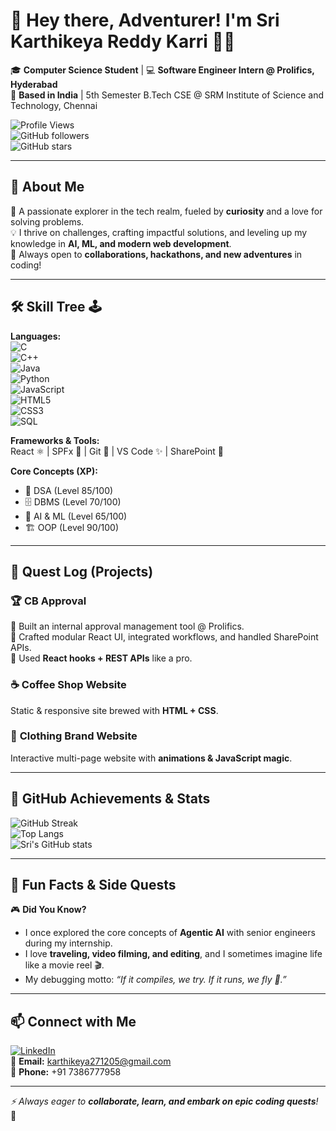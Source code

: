# 👋 Hey there, Adventurer! I'm **Sri Karthikeya Reddy Karri** 🧑‍💻

🎓 **Computer Science Student** | 💻 **Software Engineer Intern @ Prolifics, Hyderabad**  
📍 **Based in India** | 5th Semester B.Tech CSE @ SRM Institute of Science and Technology, Chennai  

![Profile Views](https://komarev.com/ghpvc/?username=SriKarthikeyaReddyKarri&color=blue&style=flat-square)  
![GitHub followers](https://img.shields.io/github/followers/SriKarthikeyaReddyKarri?style=social)  
![GitHub stars](https://img.shields.io/github/stars/SriKarthikeyaReddyKarri?style=social)

---

## 🚀 About Me

🌟 A passionate explorer in the tech realm, fueled by **curiosity** and a love for solving problems.  
💡 I thrive on challenges, crafting impactful solutions, and leveling up my knowledge in **AI, ML, and modern web development**.  
🤝 Always open to **collaborations, hackathons, and new adventures** in coding!  

---

## 🛠️ Skill Tree 🕹️

**Languages:**  
![C](https://img.shields.io/badge/C-00599C?style=flat&logo=c&logoColor=white)  
![C++](https://img.shields.io/badge/C++-00599C?style=flat&logo=cplusplus&logoColor=white)  
![Java](https://img.shields.io/badge/Java-007396?style=flat&logo=java&logoColor=white)  
![Python](https://img.shields.io/badge/Python-FFD43B?style=flat&logo=python&logoColor=blue)  
![JavaScript](https://img.shields.io/badge/JavaScript-323330?style=flat&logo=javascript)  
![HTML5](https://img.shields.io/badge/HTML5-E34F26?style=flat&logo=html5&logoColor=white)  
![CSS3](https://img.shields.io/badge/CSS3-1572B6?style=flat&logo=css3&logoColor=white)  
![SQL](https://img.shields.io/badge/SQL-4479A1?style=flat&logo=mysql&logoColor=white)  

**Frameworks & Tools:**  
React ⚛️ | SPFx 🏢 | Git 🌱 | VS Code ✨ | SharePoint 📂  

**Core Concepts (XP):**  
- 🎯 DSA (Level 85/100)  
- 🗄️ DBMS (Level 70/100)  
- 🤖 AI & ML (Level 65/100)  
- 🏗️ OOP (Level 90/100)  

---

## 🌟 Quest Log (Projects)

### 🏆 **CB Approval**
🔹 Built an internal approval management tool @ Prolifics.  
🔹 Crafted modular React UI, integrated workflows, and handled SharePoint APIs.  
🔹 Used **React hooks + REST APIs** like a pro.  

### ☕ **Coffee Shop Website**  
Static & responsive site brewed with **HTML + CSS**.  

### 👕 **Clothing Brand Website**  
Interactive multi-page website with **animations & JavaScript magic**.  

---

## 🏅 GitHub Achievements & Stats  

![GitHub Streak](https://github-readme-streak-stats.herokuapp.com/?user=SriKarthikeyaReddyKarri&theme=radical)  
![Top Langs](https://github-readme-stats.vercel.app/api/top-langs/?username=SriKarthikeyaReddyKarri&layout=compact&theme=tokyonight)  
![Sri's GitHub stats](https://github-readme-stats.vercel.app/api?username=SriKarthikeyaReddyKarri&show_icons=true&theme=radical)

---

## 🌱 Fun Facts & Side Quests  

🎮 **Did You Know?**  
- I once explored the core concepts of **Agentic AI** with senior engineers during my internship.  
- I love **traveling, video filming, and editing**, and I sometimes imagine life like a movie reel 🎬.  
- My debugging motto: _“If it compiles, we try. If it runs, we fly 🚀.”_  

---

## 📫 Connect with Me  

[![LinkedIn](https://img.shields.io/badge/LinkedIn-0A66C2?style=flat&logo=linkedin&logoColor=white)](https://linkedin.com/in/sri-karthikeya-reddy-karthikeya)  
📧 **Email:** karthikeya271205@gmail.com  
📱 **Phone:** +91 7386777958  

---

_⚡ Always eager to **collaborate, learn, and embark on epic coding quests**!_ 🎯

